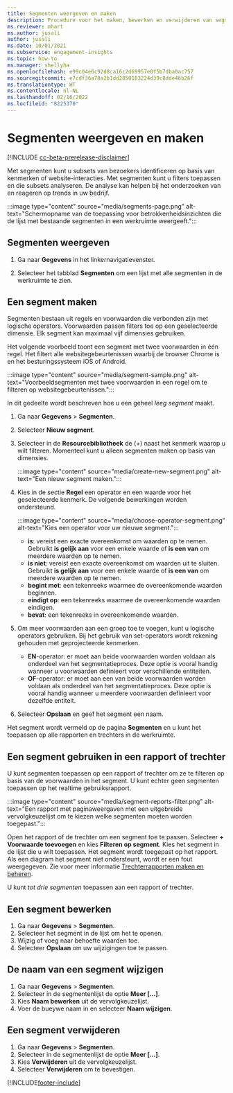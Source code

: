 ```yaml
---
title: Segmenten weergeven en maken
description: Procedure voor het maken, bewerken en verwijderen van segmenten en indicatie waar u ze kunt gebruiken.
ms.reviewer: mhart
ms.author: jusali
author: jusali
ms.date: 10/01/2021
ms.subservice: engagement-insights
ms.topic: how-to
ms.manager: shellyha
ms.openlocfilehash: e99c04e6c92d8ca16c2d69957e0f5b7dba0ac757
ms.sourcegitcommit: e7cdf36a78a2b1dd2850183224d39c8dde46b26f
ms.translationtype: HT
ms.contentlocale: nl-NL
ms.lasthandoff: 02/16/2022
ms.locfileid: "8225370"
---
```

# <a name="view-and-create-segments"></a>Segmenten weergeven en maken

[!INCLUDE [cc-beta-prerelease-disclaimer](includes/cc-beta-prerelease-disclaimer.md)]

Met segmenten kunt u subsets van bezoekers identificeren op basis van kenmerken of website-interacties. Met segmenten kunt u filters toepassen en die subsets analyseren. De analyse kan helpen bij het onderzoeken van en reageren op trends in uw bedrijf. 

:::image type="content" source="media/segments-page.png" alt-text="Schermopname van de toepassing voor betrokkenheidsinzichten die de lijst met bestaande segmenten in een werkruimte weergeeft.":::

## <a name="view-segments"></a>Segmenten weergeven

1. Ga naar **Gegevens** in het linkernavigatievenster. 

1. Selecteer het tabblad **Segmenten** om een lijst met alle segmenten in de werkruimte te zien. 

## <a name="create-a-segment"></a>Een segment maken

Segmenten bestaan uit regels en voorwaarden die verbonden zijn met logische operators. Voorwaarden passen filters toe op een geselecteerde dimensie. Elk segment kan maximaal vijf dimensies gebruiken.

Het volgende voorbeeld toont een segment met twee voorwaarden in één regel. Het filtert alle websitegebeurtenissen waarbij de browser Chrome is en het besturingssysteem iOS of Android.

:::image type="content" source="media/segment-sample.png" alt-text="Voorbeeldsegmenten met twee voorwaarden in een regel om te filteren op websitegebeurtenissen.":::

In dit gedeelte wordt beschreven hoe u een geheel *leeg segment* maakt.

1. Ga naar **Gegevens** > **Segmenten**.

1. Selecteer **Nieuw segment**.

1. Selecteer in de **Resourcebibliotheek** de (+) naast het kenmerk waarop u wilt filteren. Momenteel kunt u alleen segmenten maken op basis van dimensies.

   :::image type="content" source="media/create-new-segment.png" alt-text="Een nieuw segment maken.":::

1. Kies in de sectie **Regel** een operator en een waarde voor het geselecteerde kenmerk. De volgende bewerkingen worden ondersteund.

   :::image type="content" source="media/choose-operator-segment.png" alt-text="Kies een operator voor uw nieuwe segment.":::

   - **is**: vereist een exacte overeenkomst om waarden op te nemen. Gebruikt **is gelijk aan** voor een enkele waarde of **is een van** om meerdere waarden op te nemen.
   - **is niet**: vereist een exacte overeenkomst om waarden uit te sluiten. Gebruikt **is gelijk aan** voor een enkele waarde of **is een van** om meerdere waarden op te nemen.
   - **begint met**: een tekenreeks waarmee de overeenkomende waarden beginnen.
   - **eindigt op**: een tekenreeks waarmee de overeenkomende waarden eindigen.
   - **bevat**: een tekenreeks in overeenkomende waarden.

1. Om meer voorwaarden aan een groep toe te voegen, kunt u logische operators gebruiken. Bij het gebruik van set-operators wordt rekening gehouden met geprojecteerde kenmerken.
   - **EN**-operator: er moet aan beide voorwaarden worden voldaan als onderdeel van het segmentatieproces. Deze optie is vooral handig wanneer u voorwaarden definieert voor verschillende entiteiten.
   - **OF**-operator: er moet aan een van beide voorwaarden worden voldaan als onderdeel van het segmentatieproces. Deze optie is vooral handig wanneer u meerdere voorwaarden definieert voor dezelfde entiteit.

1. Selecteer **Opslaan** en geef het segment een naam. 

Het segment wordt vermeld op de pagina **Segmenten** en u kunt het toepassen op alle rapporten en trechters in de werkruimte.

## <a name="use-a-segment-in-a-report-or-funnel"></a>Een segment gebruiken in een rapport of trechter

U kunt segmenten toepassen op een rapport of trechter om ze te filteren op basis van de voorwaarden in het segment. U kunt echter geen segmenten toepassen op het realtime gebruiksrapport.

:::image type="content" source="media/segment-reports-filter.png" alt-text="Een rapport met paginaweergaven met een uitgebreide vervolgkeuzelijst om te kiezen welke segmenten moeten worden toegepast.":::

Open het rapport of de trechter om een segment toe te passen. Selecteer **+ Voorwaarde toevoegen** en kies **Filteren op segment**. Kies het segment in de lijst die u wilt toepassen. Het segment wordt toegepast op het rapport. Als een diagram het segment niet ondersteunt, wordt er een fout weergegeven. Zie voor meer informatie [Trechterrapporten maken en beheren](funnel-reports.md).
 
U kunt *tot drie segmenten* toepassen aan een rapport of trechter.

## <a name="edit-a-segment"></a>Een segment bewerken

1. Ga naar **Gegevens** > **Segmenten**.
1. Selecteer het segment in de lijst om het te openen. 
1. Wijzig of voeg naar behoefte waarden toe.
1. Selecteer **Opslaan** om uw wijzigingen toe te passen.

## <a name="change-the-name-of-a-segment"></a>De naam van een segment wijzigen

1. Ga naar **Gegevens** > **Segmenten**.
1. Selecteer in de segmentenlijst de optie **Meer [...]**. 
1. Kies **Naam bewerken** uit de vervolgkeuzelijst.
1. Voer de bueywe naam in en selecteer **Naam wijzigen**.

## <a name="delete-a-segment"></a>Een segment verwijderen

1. Ga naar **Gegevens** > **Segmenten**.
1. Selecteer in de segmentenlijst de optie **Meer [...]**. 
1. Kies **Verwijderen** uit de vervolgkeuzelijst.
1. Selecteer **Verwijderen** om te bevestigen.



[!INCLUDE[footer-include](../includes/footer-banner.md)]
